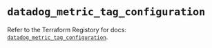 # `datadog_metric_tag_configuration`

Refer to the Terraform Registory for docs: [`datadog_metric_tag_configuration`](https://registry.terraform.io/providers/datadog/datadog/3.27.0/docs/resources/metric_tag_configuration).
